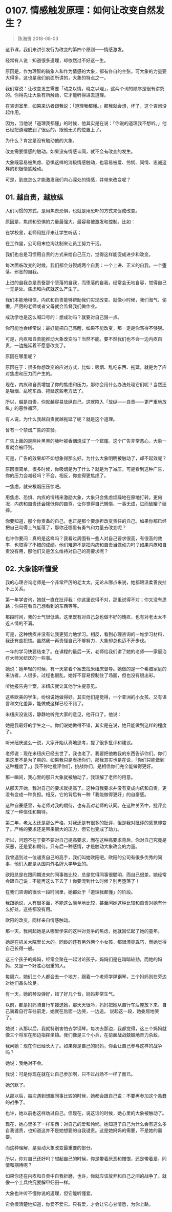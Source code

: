# 0107. 情感触发原理：如何让改变自然发生？
> 陈海贤
2018-08-03

这节课，我们来讲引发行为改变的第四个原则——情感激发。

经常有人说：知道很多道理，却依然过不好这一生。

原因是，作为理智的骑象人和作为情感的大象，都有各自的主张。可大象的力量要大得多，这也是我们前面所讲的，大象的特点之一。

我们常说：让改变发生需要「动之以情，晓之以理」，这两个词的顺序是很有讲究的。你得先让大象有所触动，它才能听得进去道理。

在咨询室里，如果来访者跟我说：「道理我都懂。」那我就会想，坏了，这个咨询没起作用。

因为，当他说「道理我都懂」的时候，他其实是在说：「你说的道理我不想听。」他已经把道理放到了很远的，跟他无关的位置上了。

为什么？肯定是没有触动他的大象。

改变需要情感的触动。如果没有情感认同，就不会有改变的发生。

大象既容易被焦虑、恐惧这样的消极情感触动，也容易被爱、怜悯、同情、忠诚这样的积极情感触动。

可是，到底怎么才能激发我们内心深处的情感，并带来改变呢？

## 01. 越自责，越放纵

人们习惯的方式，是用焦虑恐惧，也就是用恐吓的方式来促成改变。

原因是，焦虑和恐惧的力量最强大，最容易被激发和控制。比如：

在学校里，老师用批评来让学生听话；

在工作里，公司用末位淘汰制来让员工努力干活。

我们也总是习惯用自责的方式来给自己压力，觉得这样能促成进步和改变。

每次面临改变的时候，我们都会分裂成两个自我：一个上进、正义的自我，一个堕落、邪恶的自我。

上进的自我总是责备那个堕落的自我，而堕落的自我，经常会无地自容，觉得自己一无是处。焦虑和内疚就这么产生了。

我们本能地相信，内疚和自责能够帮助我们实现改变。就像小时候，我们淘气、偷懒，严厉的老师或者父母就会监督我们做作业。

成功学也是这么喊口号的：想成功吗？就要对自己狠一点。

你可能也会经常说：最好能把自己骂醒，如果不能改变，那一定是你骂得不够狠。

可是，内疚和自责能推动大象改变吗？当然不能。要不然我们也不会一边内疚自责，一边拖延着不愿意改变了。

原因在哪里呢？

原因在于：很多你想改变的应对方式，比如：吸烟、乱吃东西、拖延，就是为了应对焦虑和压力而产生的。

现在，内疚和自责增加了你的焦虑和压力，那你会用什么办法处理它们呢？当然还是吸烟、乱吃东西、拖延这些老方法了。

所以，越是自责，你就越容易放纵自己。这就陷入「放纵——自责——更严重地放纵」的恶性循环。

有人说，为什么我越自责就越拖延了呢？就是这个道理。

曾有一个禁烟广告的实验。

广告上画的是两片黑黑的肺叶被香烟烧成了一个窟窿。这个广告非常恶心，大象一看就会被吓到。

可是，广告的效果却不如想象得那么好。为什么大象明明被触动了，却不起效呢？

原因很简单，很多时候，你吸烟是为了什么？就是为了减压。可是看到这种广告，你的压力会减轻吗？不会，相反，你变得更焦虑了。

一焦虑，就来根烟压压惊吧。

用焦虑、恐惧、内疚的情绪来激励大象，大象只会焦虑烦躁地在原地打转。更何况，内疚和自责还会降低你的自尊，让你觉得自己懒惰、一事无成，进而破罐子破摔。

你要知道，那个你责备的自己，也正是那个要承担改变责任的自己。如果你都已经把自己骂得士气低落了，那你还哪里有勇气和力量去改变呢？

也许你要问：真的是这样吗？我看过周围有一些人对自己要求很高，有很高的效率，也取得了不错的成绩。他们难道不是把内疚和自责当做动力吗？如果内疚和自责没有用，那他们又是怎么维持对自己的高要求呢？

## 02. 大象能听懂爱

我的心理咨询老师是一个非常严厉的老太太。无论从哪点来说，她都跟温柔善良扯不上关系。

第一年学咨询，她就一直在批评我：你这里说得不对，那里说得不对；你又没有思路；你只在看自己想看到的东西等等。

那段时间，我的士气很低落。这里既有对自己总也做不好的愧疚，也有对老太太不近人情的不满。

可是，这种愧疚并没有让我更努力地学习。相反，看到心理咨询的一堆学习材料，我还有些犯怵。虽然我一再责怪自己不够努力，大象却总也迈不开步伐。

一年的学习快要结束了。在课程的最后一天，老师给我们讲了她的老师——家庭治疗大师米纽庆的一些事。

她说：她年轻的时候，有一天拿着个案去找米纽庆督导。她做的是一个希腊家庭的来访者，人很多，过程也很乱，她好不容易控制住了场面，但也没有很出彩。

听她报告完个案，米纽庆就让其他学生提意见。

这些欧美的学生，纷纷说她做得好。其实他们是觉得，一个亚洲的小女孩，又有语言和文化差异，能做成这样已经不错了。

米纽庆没说话，静静地听完大家的意见，他开口了。他说：

她是我最好的学生之一。你们说她做得不错，其实是在说，她只能做到这样的程度了。

听米纽庆这么一说，大家开始认真地思考，提了很多批评和建议。

老师说：现在米纽庆已经去世了，我也老了。我要把他教我的东西告诉你们。你们来这里不是为了爽的。如果我只是表扬你们，那我其实也是在说，「你们只能做到这种程度了。」我不停地批评你们，挑战你们，是相信你们完全能做得更好。

那一瞬间，我心里的那只大象就被触动了，我理解了老师的用意。

从那天开始，我对自己的要求就提高了。这种自我要求并没有变成内疚和自责，更没有变成一种负担。相反，它的背后有一种「我能做得更好」的自豪感。

这种自豪感里，有老师对我的期待，也有我对老师的认同。在这种关系中，批评变成了一种信任和期待。

第二年，老太太还是那么严格，对我还是有很多的批评，但是我对批评的感觉却变了。严格的要求还是带来很大的压力，但它也变成了动力。

所以，问题不在于要不要对自己提高要求，而在这种高要求背后，你对自己究竟是厌恶，还是爱和期待。只有后一种感情，才是触动大象改变的力量。

我曾遇到过一位谴责自己的高手，我们叫她欧阳吧。欧阳的公司有很多优秀的同事，他们大都是从国内外名牌大学毕业的。

欧阳总是在跟同期进来的同事做比较，总是觉得同事很聪明，而自己很差。她经常会跟自己说：不能再这么下去了！你要混到什么时候？别再堕落了！

在我们咨询的很长一段时间里，她都处于「道理我都懂」的阶段。

我跟她说，人有很多面，不能这么简单地比较，甚至问她这种比较和自责对她有什么好处。这些都没有用。

欧阳的改变，同样来自情感触动。

那一天，我问起她是从哪里学来的这种对竞争的焦虑，她就回忆起了她的童年。

她是在机关大院里长大的。同龄的还有另外两个小女孩，都很漂亮乖巧，而她觉得自己长得一般。

这三个孩子的妈妈，经常会聚在一起讨论孩子。妈妈们是在暗暗较劲，而她的妈妈，又是一个好胜心很重的人。

每周六，她们三个人都会去一个地方，跟着一个老师学弹钢琴，三个妈妈则在旁边对她们品头论足。

有一天，她的琴没弹好，错了好几个音，妈妈非常生气。

以前，都是妈妈骑自行车接送她，那天天很冷，妈妈把她从自行车后座放下来，自己骑着自行车往前走，她就在后面一边哭，一边追。
说起这一段，她委屈地哭了。

她说：从那以后，我就特别害怕去学钢琴。每次去那边，我都觉得，这三个妈妈就像三个将军在那边指挥坐镇。我们像是三个小兵，在前面战战兢兢地奋力杀敌。

我问她：现在你已经长大了。如果你是自己的妈妈，你会让自己参与这样的战争吗？

她说：我绝对不会。

我说：可是你现在就在让自己参加啊，只不过战场不一样了而已。

她沉默了。

从那以后，每次遇到想跟同事比较的时候，她都会跟自己说：不要再参加这个愚蠢的战争了。

也许，她以前也这样劝过自己。但现在，说这话的时候，她心里的大象被触动了。

现在，她心里多了一样东西：对自己的爱和怜悯。她知道了自己为什么会有这么多自我谴责，也知道这并不是她想要的自我谴责。这是她妈妈的需要，不是她的需要。

而这种理解，是驱动大象改变最重要的部分。

所以，你对自己还好吗？想起自己的时候，你是带着厌恶和憎恨，还是带着爱、同情和期待呢？

如果你还在内疚和自责中自我折磨，也许，你就应该放弃和自己之间的战争了。就像一个士兵终究要解甲归田一样。

大象也许听不懂你说的道理，但它能听懂爱。

它会很清楚地知道，你爱不爱它。只有爱，才会让它心甘情愿，为你上路。



